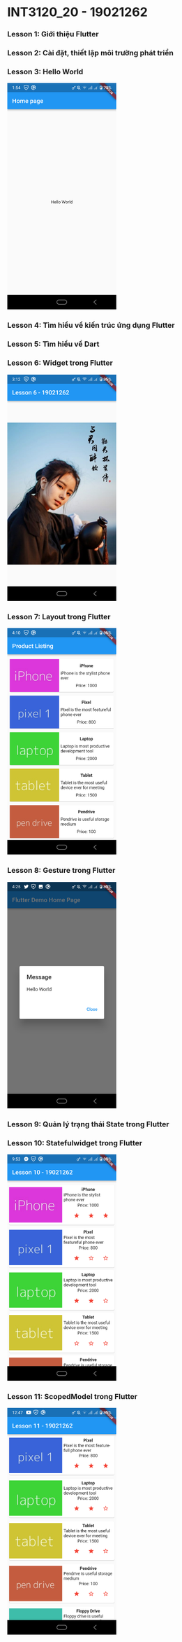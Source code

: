 # INT3120_20 - 19021262



### Lesson 1: Giới thiệu Flutter
### Lesson 2: Cài đặt, thiết lập môi trường phát triển
### Lesson 3: Hello World
  <img src="./img/lesson3.png" alt="..." width="250" />
  
### Lesson 4: Tìm hiểu về kiến trúc ứng dụng Flutter

### Lesson 5: Tìm hiểu về Dart

### Lesson 6: Widget trong Flutter
 <img src="./img/lesson6.png" alt="..." width="250" />
 
### Lesson 7: Layout trong Flutter
  <img src="./img/lesson7.png" alt="..." width="250" />
  
### Lesson 8: Gesture trong Flutter
  <img src="./img/lesson8.png" alt="..." width="250" />
  
### Lesson 9: Quản lý trạng thái State trong Flutter

### Lesson 10: Statefulwidget trong Flutter
<img src="./img/lesson10.png" alt="..." width="250" />

### Lesson 11: ScopedModel trong Flutter
<img src="./img/lesson11.png" alt="..." width="250" />
